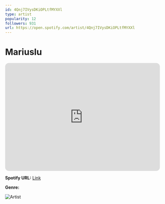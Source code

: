 ```yaml
---
id: 4Qnj7IVysDKiOPLtfMYXXl
type: artist
popularity: 12
followers: 931
url: https://open.spotify.com/artist/4Qnj7IVysDKiOPLtfMYXXl
---
```

# Mariuslu

<iframe style="border-radius:12px" src="https://open.spotify.com/embed/artist/4Qnj7IVysDKiOPLtfMYXXl" width="100%" height="352" frameBorder="0" allowfullscreen="" allow="autoplay; clipboard-write; encrypted-media; fullscreen; picture-in-picture" loading="lazy"></iframe>

**Spotify URL:** [Link](https://open.spotify.com/artist/4Qnj7IVysDKiOPLtfMYXXl)

**Genre:** 

![Artist](https://i.scdn.co/image/ab6761610000e5ebc5cf42eff8a2e1a84cb309d8)
